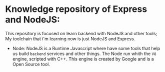 # Knowledge repository of Express and NodeJS:

This repository is focused on learn backend with NodeJS and other tools; My toolchain that i'm learning now is just NodeJS and Express.

- Node: NodeJS is a Runtime Javascript where have some tools that help us build `backend` services and other things. The Node run whith the `V8` engine, scripted with C++. This engine is created by Google and is a Open Source tool.